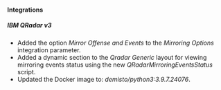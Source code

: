 
#### Integrations
##### IBM QRadar v3
- Added the option *Mirror Offense and Events* to the *Mirroring Options* integration parameter. 
- Added a dynamic section to the *Qradar Generic* layout for viewing mirroring events status using the new *QRadarMirroringEventsStatus* script.
- Updated the Docker image to: *demisto/python3:3.9.7.24076*.

